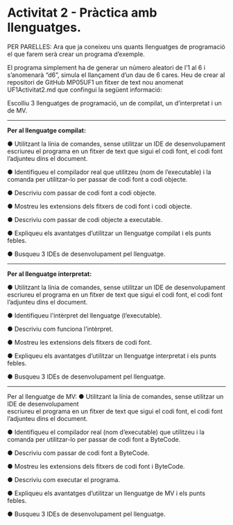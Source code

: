 # **Activitat 2 - Pràctica amb llenguatges.**

PER PARELLES:
Ara que ja coneixeu uns quants llenguatges de programació el que farem serà
crear un programa d’exemple.  

El programa simplement ha de generar un número aleatori de l’1 al 6 i
s’anomenarà “d6”, simula el llançament d’un dau de 6 cares. 
Heu de crear al repositori de GitHub MP05UF1 un fitxer de text nou anomenat
UF1Activitat2.md que confingui la següent informació: 

Escolliu 3 llenguatges de programació, un de compilat, un d’interpretat i un de MV. 


---
**Per al llenguatge compilat:**

● Utilitzant la línia de comandes, sense utilitzar un IDE de desenvolupament  
escriureu el programa en un fitxer de text que sigui el codi font, el codi font 
l’adjunteu dins el document.  

● Identifiqueu el compilador real que utilitzeu (nom de l’executable) i la
comanda per utilitzar-lo per passar de codi font a codi objecte.  

● Descriviu com passar de codi font a codi objecte. 

● Mostreu les extensions dels fitxers de codi font i codi objecte.  

● Descriviu com passar de codi objecte a executable.  

● Expliqueu els avantatges d’utilitzar un llenguatge compilat i els punts febles. 

● Busqueu 3 IDEs de desenvolupament pel llenguatge.   

---
**Per al llenguatge interpretat:**

● Utilitzant la línia de comandes, sense utilitzar un IDE de desenvolupament
escriureu el programa en un fitxer de text que sigui el codi font, el codi font
l’adjunteu dins el document.  

● Identifiqueu l'intèrpret del llenguatge (l’executable). 

● Descriviu com funciona l’intèrpret. 

● Mostreu les extensions dels fitxers de codi font. 

● Expliqueu els avantatges d’utilitzar un llenguatge interpretat i els punts febles.  

● Busqueu 3 IDEs de desenvolupament pel llenguatge. 

---
Per al llenguatge de MV:
● Utilitzant la línia de comandes, sense utilitzar un IDE de desenvolupament  
escriureu el programa en un fitxer de text que sigui el codi font, el codi font 
l’adjunteu dins el document.  

● Identifiqueu el compilador real (nom d’executable) que utilitzeu i la comanda 
per utilitzar-lo per passar de codi font a ByteCode.  

● Descriviu com passar de codi font a ByteCode. 

● Mostreu les extensions dels fitxers de codi font i ByteCode.  

● Descriviu com executar el programa. 

● Expliqueu els avantatges d’utilitzar un llenguatge de MV i els punts febles.  

● Busqueu 3 IDEs de desenvolupament pel llenguatge.   


